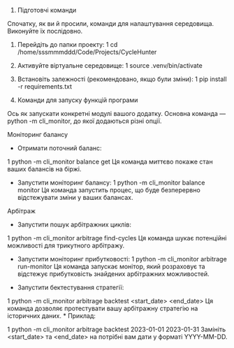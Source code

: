   1. Підготовчі команди

  Спочатку, як ви й просили, команди для налаштування середовища. Виконуйте їх послідовно.

   1. Перейдіть до папки проекту:
   1     cd /home/sssmmmddd/Code/Projects/CycleHunter

   2. Активуйте віртуальне середовище:
   1     source .venv/bin/activate

   3. Встановіть залежності (рекомендовано, якщо були зміни):
   1     pip install -r requirements.txt

  2. Команди для запуску функцій програми

  Ось як запускати конкретні модулі вашого додатку. Основна команда — python -m cli_monitor, до якої додаються різні опції.

  Моніторинг балансу

   * Отримати поточний баланс:

   1     python -m cli_monitor balance get
      Ця команда миттєво покаже стан ваших балансів на біржі.

   * Запустити моніторинг балансу:
   1     python -m cli_monitor balance monitor
      Ця команда запустить процес, що буде безперервно відстежувати зміни у ваших балансах.

  Арбітраж

   * Запустити пошук арбітражних циклів:

   1     python -m cli_monitor arbitrage find-cycles
      Ця команда шукає потенційні можливості для трикутного арбітражу.

   * Запустити моніторинг прибутковості:
   1     python -m cli_monitor arbitrage run-monitor
      Ця команда запускає монітор, який розраховує та відстежує прибутковість знайдених арбітражних можливостей.

   * Запустити бектестування стратегії:

   1     python -m cli_monitor arbitrage backtest <start_date> <end_date>
      Ця команда дозволяє протестувати вашу арбітражну стратегію на історичних даних.
       * Приклад:

   1         python -m cli_monitor arbitrage backtest 2023-01-01 2023-01-31
          Замініть <start_date> та <end_date> на потрібні вам дати у форматі YYYY-MM-DD.